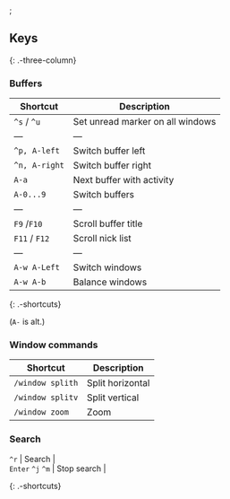 ;

Keys
----

{: .-three-column}

### Buffers

<table><thead><tr class="header"><th>Shortcut</th><th>Description</th></tr></thead><tbody><tr class="odd"><td><code>^s</code> / <code>^u</code></td><td>Set unread marker on all windows</td></tr><tr class="even"><td>—</td><td>—</td></tr><tr class="odd"><td><code>^p, A-left</code></td><td>Switch buffer left</td></tr><tr class="even"><td><code>^n, A-right</code></td><td>Switch buffer right</td></tr><tr class="odd"><td><code>A-a</code></td><td>Next buffer with activity</td></tr><tr class="even"><td><code>A-0...9</code></td><td>Switch buffers</td></tr><tr class="odd"><td>—</td><td>—</td></tr><tr class="even"><td><code>F9</code> /<code>F10</code></td><td>Scroll buffer title</td></tr><tr class="odd"><td><code>F11</code> / <code>F12</code></td><td>Scroll nick list</td></tr><tr class="even"><td>—</td><td>—</td></tr><tr class="odd"><td><code>A-w A-Left</code></td><td>Switch windows</td></tr><tr class="even"><td><code>A-w A-b</code></td><td>Balance windows</td></tr></tbody></table>

{: .-shortcuts}

(`A-` is alt.)

### Window commands

<table><thead><tr class="header"><th>Shortcut</th><th>Description</th></tr></thead><tbody><tr class="odd"><td><code>/window splith</code></td><td>Split horizontal</td></tr><tr class="even"><td><code>/window splitv</code></td><td>Split vertical</td></tr><tr class="odd"><td><code>/window zoom</code></td><td>Zoom</td></tr></tbody></table>

### Search

`^r` | Search |  
`Enter` `^j` `^m` | Stop search |

{: .-shortcuts}
